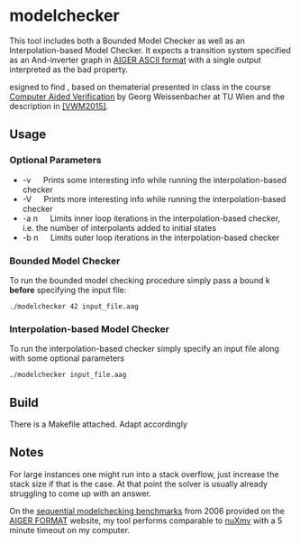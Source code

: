 # modelchecker
This tool includes both a Bounded Model Checker as well as an Interpolation-based Model Checker. 
It expects a transition system specified as an And-inverter graph in [AIGER ASCII format](http://fmv.jku.at/aiger) with a single output interpreted as the bad property.

esigned to find , based on thematerial presented in class in the course [Computer Aided Verification](https://tiss.tuwien.ac.at/course/courseDetails.xhtml?courseNr=181145) by Georg Weissenbacher at TU Wien and the description in [[VWM2015]](http://dx.doi.org/10.1109/JPROC.2015.2455034).
## Usage
### Optional Parameters
 - -v &ensp;&ensp; Prints some interesting info while running the interpolation-based checker
 - -V &ensp;&ensp; Prints more interesting info while running the interpolation-based checker
 - -a n &ensp;&ensp; Limits inner loop iterations in the interpolation-based checker, i.e. the number of interpolants added to initial states
 - -b n &ensp;&ensp; Limits outer loop iterations in the interpolation-based checker
### Bounded Model Checker
To run the bounded model checking procedure simply pass a bound k **before** specifying the input file:
```
./modelchecker 42 input_file.aag
```
### Interpolation-based Model Checker
To run the interpolation-based checker simply specify an input file along with some optional parameters
```
./modelchecker input_file.aag
```
## Build
There is a Makefile attached. Adapt accordingly

## Notes
For large instances one might run into a stack overflow, just increase the stack size if that is the case. At that point the solver is usually already struggling to come up with an answer.

On the [sequential modelchecking benchmarks](http://fmv.jku.at/aiger/tip-aig-20061215.zip) from 2006 provided on the [AIGER FORMAT](http://fmv.jku.at/aiger) website, my tool performs comparable to [nuXmv](https://nuxmv.fbk.eu) with a 5 minute timeout on my computer.
